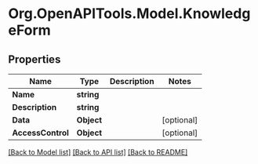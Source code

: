 # Org.OpenAPITools.Model.KnowledgeForm

## Properties

Name | Type | Description | Notes
------------ | ------------- | ------------- | -------------
**Name** | **string** |  | 
**Description** | **string** |  | 
**Data** | **Object** |  | [optional] 
**AccessControl** | **Object** |  | [optional] 

[[Back to Model list]](../../README.md#documentation-for-models) [[Back to API list]](../../README.md#documentation-for-api-endpoints) [[Back to README]](../../README.md)


